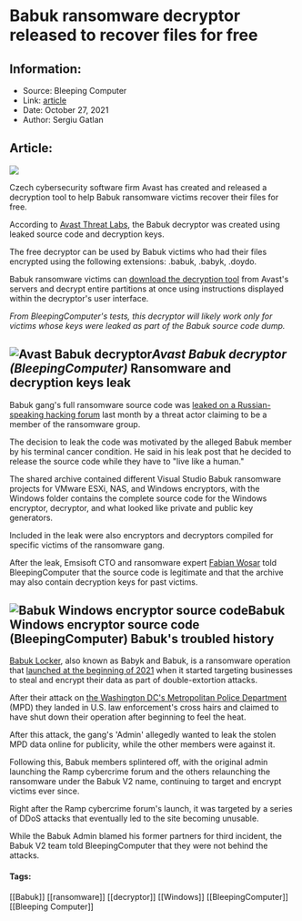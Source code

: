 # Babuk ransomware decryptor released to recover files for free
### 

## Information:
+ Source: Bleeping Computer
+ Link: [article](https://www.bleepingcomputer.com/news/security/babuk-ransomware-decryptor-released-to-recover-files-for-free/)
+ Date: October 27, 2021
+ Author: Sergiu Gatlan


## Article:
![](https://www.bleepstatic.com/content/hl-images/2021/02/07/brighter-key.jpg)


Czech cybersecurity software firm Avast has created and released a decryption tool to help Babuk ransomware victims recover their files for free.


According to [Avast Threat Labs](https://twitter.com/AvastThreatLabs/status/1453380375103909889), the Babuk decryptor was created using leaked source code and decryption keys.


The free decryptor can be used by Babuk victims who had their files encrypted using the following extensions: .babuk, .babyk, .doydo.


Babuk ransomware victims can [download the decryption tool](https://files.avast.com/files/decryptor/avast_decryptor_babuk.exe) from Avast's servers and decrypt entire partitions at once using instructions displayed within the decryptor's user interface.


*From BleepingComputer's tests, this decryptor will likely work only for victims whose keys were leaked as part of the Babuk source code dump.*



![Avast Babuk decryptor](https://www.bleepstatic.com/images/news/u/1109292/2021/Avast%20Babuk%20decryptor.png)*Avast Babuk decryptor (BleepingComputer)*
Ransomware and decryption keys leak
-----------------------------------


Babuk gang's full ransomware source code was [leaked on a Russian-speaking hacking forum](https://www.bleepingcomputer.com/news/security/babuk-ransomwares-full-source-code-leaked-on-hacker-forum/) last month by a threat actor claiming to be a member of the ransomware group.


The decision to leak the code was motivated by the alleged Babuk member by his terminal cancer condition. He said in his leak post that he decided to release the source code while they have to "live like a human."


The shared archive contained different Visual Studio Babuk ransomware projects for VMware ESXi, NAS, and Windows encryptors, with the Windows folder contains the complete source code for the Windows encryptor, decryptor, and what looked like private and public key generators.


Included in the leak were also encryptors and decryptors compiled for specific victims of the ransomware gang.


After the leak, Emsisoft CTO and ransomware expert [Fabian Wosar](https://twitter.com/fwosar) told BleepingComputer that the source code is legitimate and that the archive may also contain decryption keys for past victims.



![Babuk Windows encryptor source code](https://www.bleepstatic.com/images/news/ransomware/b/babuk-locker/leaked-source-code/windows-root-source-code-s.jpg)Babuk Windows encryptor source code (BleepingComputer)
Babuk's troubled history
------------------------


[Babuk Locker](https://www.bleepingcomputer.com/tag/babuk-locker/), also known as Babyk and Babuk, is a ransomware operation that [launched at the beginning of 2021](https://www.bleepingcomputer.com/news/security/babuk-locker-is-the-first-new-enterprise-ransomware-of-2021/) when it started targeting businesses to steal and encrypt their data as part of double-extortion attacks.


After their attack on [the Washington DC's Metropolitan Police Department](https://www.bleepingcomputer.com/news/security/dc-police-confirms-cyberattack-after-ransomware-gang-leaks-data/) (MPD) they landed in U.S. law enforcement's cross hairs and claimed to have shut down their operation after beginning to feel the heat.


After this attack, the gang's 'Admin' allegedly wanted to leak the stolen MPD data online for publicity, while the other members were against it.


Following this, Babuk members splintered off, with the original admin launching the Ramp cybercrime forum and the others relaunching the ransomware under the Babuk V2 name, continuing to target and encrypt victims ever since.


Right after the Ramp cybercrime forum's launch, it was targeted by a series of DDoS attacks that eventually led to the site becoming unusable.


While the Babuk Admin blamed his former partners for third incident, the Babuk V2 team told BleepingComputer that they were not behind the attacks.




#### Tags:
[[Babuk]] [[ransomware]] [[decryptor]] [[Windows]] [[BleepingComputer]] [[Bleeping Computer]]
